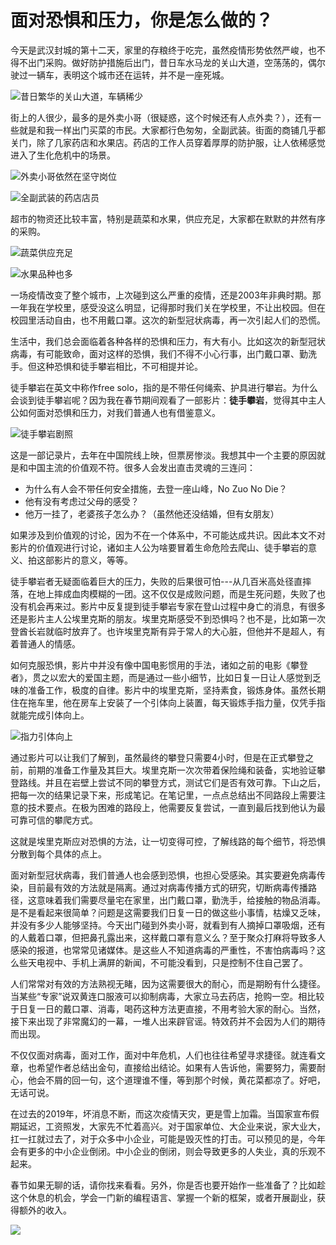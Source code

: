 # 面对恐惧和压力，你是怎么做的？

今天是武汉封城的第十二天，家里的存粮终于吃完，虽然疫情形势依然严峻，也不得不出门采购。做好防护措施后出门，昔日车水马龙的关山大道，空荡荡的，偶尔驶过一辆车，表明这个城市还在运转，并不是一座死城。

![昔日繁华的关山大道，车辆稀少](https://raw.githubusercontent.com/mogoweb/mywritings/master/book_wechat/202002/images/movie_free_solo_01.jpg)

街上的人很少，最多的是外卖小哥（很疑惑，这个时候还有人点外卖？），还有一些就是和我一样出门买菜的市民。大家都行色匆匆，全副武装。街面的商铺几乎都关门，除了几家药店和水果店。药店的工作人员穿着厚厚的防护服，让人依稀感觉进入了生化危机中的场景。

![外卖小哥依然在坚守岗位](https://raw.githubusercontent.com/mogoweb/mywritings/master/book_wechat/202002/images/movie_free_solo_02.jpg)

![全副武装的药店店员](https://raw.githubusercontent.com/mogoweb/mywritings/master/book_wechat/202002/images/movie_free_solo_03.jpg)

超市的物资还比较丰富，特别是蔬菜和水果，供应充足，大家都在默默的井然有序的采购。

![蔬菜供应充足](https://raw.githubusercontent.com/mogoweb/mywritings/master/book_wechat/202002/images/movie_free_solo_04.jpg)

![水果品种也多](https://raw.githubusercontent.com/mogoweb/mywritings/master/book_wechat/202002/images/movie_free_solo_04.jpg)

一场疫情改变了整个城市，上次碰到这么严重的疫情，还是2003年非典时期。那一年我在学校里，感受没这么明显，记得那时我们关在学校里，不让出校园。但在校园里活动自由，也不用戴口罩。这次的新型冠状病毒，再一次引起人们的恐慌。

生活中，我们总会面临着各种各样的恐惧和压力，有大有小。比如这次的新型冠状病毒，有可能致命，面对这样的恐惧，我们不得不小心行事，出门戴口罩、勤洗手。但这种恐惧和徒手攀岩相比，不可相提并论。

徒手攀岩在英文中称作free solo，指的是不带任何绳索、护具进行攀岩。为什么会谈到徒手攀岩呢？因为我在春节期间观看了一部影片：**徒手攀岩**，觉得其中主人公如何面对恐惧和压力，对我们普通人也有借鉴意义。

![徒手攀岩剧照](https://raw.githubusercontent.com/mogoweb/mywritings/master/book_wechat/202002/images/movie_free_solo_06.jpg)

这是一部记录片，去年在中国院线上映，但票房惨淡。我想其中一个主要的原因就是和中国主流的价值观不符。很多人会发出直击灵魂的三连问：

* 为什么有人会不带任何安全措施，去登一座山峰，No Zuo No Die？
* 他有没有考虑过父母的感受？
* 他万一挂了，老婆孩子怎么办？（虽然他还没结婚，但有女朋友）

如果涉及到价值观的讨论，因为不在一个体系中，不可能达成共识。因此本文不对影片的价值观进行讨论，诸如主人公为啥要冒着生命危险去爬山、徒手攀岩的意义、拍这部影片的意义，等等。

徒手攀岩者无疑面临着巨大的压力，失败的后果很可怕---从几百米高处径直摔落，在地上摔成血肉模糊的一团。这不仅仅是成败问题，而是生死问题，失败了也没有机会再来过。影片中反复提到徒手攀岩专家在登山过程中身亡的消息，有很多还是影片主人公埃里克斯的朋友。埃里克斯感受不到恐惧吗？也不是，比如第一次登酋长岩就临时放弃了。也许埃里克斯有异于常人的大心脏，但他并不是超人，有着普通人的情感。

如何克服恐惧，影片中并没有像中国电影惯用的手法，诸如之前的电影《攀登者》，贯之以宏大的爱国主题，而是通过一些小细节，比如日复一日让人感觉到乏味的准备工作，极度的自律。影片中的埃里克斯，坚持素食，锻炼身体。虽然长期住在拖车里，他在房车上安装了一个引体向上装置，每天锻炼手指力量，仅凭手指就能完成引体向上。

![指力引体向上](https://raw.githubusercontent.com/mogoweb/mywritings/master/book_wechat/202002/images/movie_free_solo_07.jpg)

通过影片可以让我们了解到，虽然最终的攀登只需要4小时，但是在正式攀登之前，前期的准备工作量及其巨大。埃里克斯一次次带着保险绳和装备，实地验证攀登路线。并且在岩壁上尝试不同的攀登方式，测试它们是否有效可靠。下山之后，把每一次的结果记录下来，形成笔记。在笔记里，一点点总结出不同路段上需要注意的技术要点。在极为困难的路段上，他需要反复尝试，一直到最后找到他认为最可靠可信的攀爬方式。

这就是埃里克斯应对恐惧的方法，让一切变得可控，了解线路的每个细节，将恐惧分散到每个具体的点上。

面对新型冠状病毒，我们普通人也会感到恐惧，也担心受感染。其实要避免病毒传染，目前最有效的方法就是隔离。通过对病毒传播方式的研究，切断病毒传播路径，这意味着我们需要尽量宅在家里，出门戴口罩，勤洗手，给接触的物品消毒。是不是看起来很简单？问题是这需要我们日复一日的做这些小事情，枯燥又乏味，并没有多少人能够坚持。今天出门碰到外卖小哥，就看到有人摘掉口罩吸烟，还有的人戴着口罩，但把鼻孔露出来，这样戴口罩有意义么？至于聚众打麻将导致多人感染的报道，也常常见诸媒体。是这些人不知道病毒的严重性，不害怕病毒吗？这么些天电视中、手机上满屏的新闻，不可能没看到，只是控制不住自己罢了。

人们常常对有效的方法熟视无睹，因为这需要很大的耐心，而是期盼有什么捷径。当某些“专家”说双黄连口服液可以抑制病毒，大家立马去药店，抢购一空。相比较于日复一日的戴口罩、消毒，喝药这种方法更直接，不用考验大家的耐心。当然，接下来出现了非常魔幻的一幕，一堆人出来辟官谣。特效药并不会因为人们的期待而出现。

不仅仅面对病毒，面对工作，面对中年危机，人们也往往希望寻求捷径。就连看文章，也希望作者总结出金句，直接给出结论。如果有人告诉他，需要努力，需要耐心，他会不屑的回一句，这个道理谁不懂，等到那个时候，黄花菜都凉了。好吧，无话可说。

在过去的2019年，坏消息不断，而这次疫情天灾，更是雪上加霜。当国家宣布假期延迟，工资照发，大家先不忙着高兴。对于国家单位、大企业来说，家大业大，扛一扛就过去了，对于众多中小企业，可能是毁灭性的打击。可以预见的是，今年会有更多的中小企业倒闭。中小企业的倒闭，则会导致更多的人失业，真的乐观不起来。

春节如果无聊的话，请你找来看看。另外，你是否也要开始作一些准备了？比如趁这个休息的机会，学会一门新的编程语言、掌握一个新的框架，或者开展副业，获得额外的收入。

![](https://raw.githubusercontent.com/mogoweb/mywritings/master/book_wechat/common_images/%E5%BE%AE%E4%BF%A1%E5%85%AC%E4%BC%97%E5%8F%B7_%E5%85%B3%E6%B3%A8%E4%BA%8C%E7%BB%B4%E7%A0%81.png)